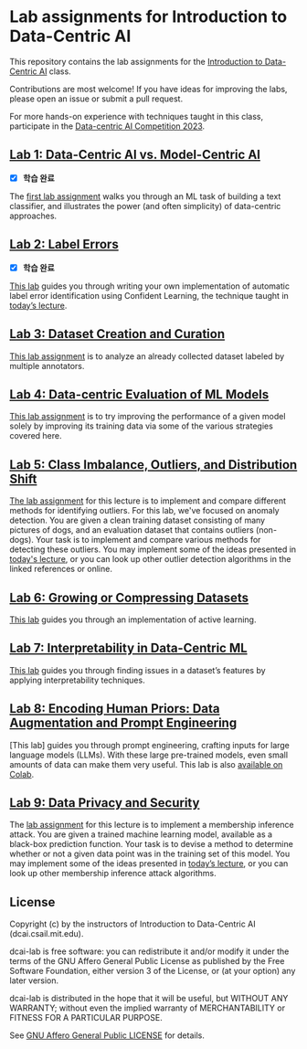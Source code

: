 # Lab assignments for Introduction to Data-Centric AI

This repository contains the lab assignments for the [Introduction to
Data-Centric AI](https://dcai.csail.mit.edu/) class.

Contributions are most welcome! If you have ideas for improving the labs,
please open an issue or submit a pull request.

For more hands-on experience with techniques taught in this class, participate in the
[Data-centric AI Competition 2023](https://machinehack.com/tournaments/data_centric_ai_competition_2023).

## [Lab 1: Data-Centric AI vs. Model-Centric AI][lab-1]
- [x] **학습 완료**

The [first lab assignment][lab-1] walks you through an ML task of building a
text classifier, and illustrates the power (and often simplicity) of
data-centric approaches.

[lab-1]: data_centric_model_centric/Lab%20-%20Data-Centric%20AI%20vs%20Model-Centric%20AI.ipynb

## [Lab 2: Label Errors][lab-2]
- [x] **학습 완료**

[This lab][lab-2] guides you through writing your own implementation of
automatic label error identification using Confident Learning, the technique
taught in [today’s lecture][lec-2].

[lab-2]: label_errors/Lab%20-%20Label%20Errors.ipynb
[lec-2]: https://dcai.csail.mit.edu/lectures/label-errors/

## [Lab 3: Dataset Creation and Curation][lab-3]

[This lab assignment][lab-3] is to analyze an already collected dataset labeled
by multiple annotators.

[lab-3]: dataset_curation/Lab%20-%20Dataset%20Curation.ipynb

## [Lab 4: Data-centric Evaluation of ML Models][lab-4]

[This lab assignment][lab-4] is to try improving the performance of a given
model solely by improving its training data via some of the various strategies
covered here.

[lab-4]: data_centric_evaluation/Lab%20-%20Data-Centric%20Evaluation.ipynb

## [Lab 5: Class Imbalance, Outliers, and Distribution Shift][lab-5]

[The lab assignment][lab-5] for this lecture is to implement and compare
different methods for identifying outliers. For this lab, we've focused on
anomaly detection. You are given a clean training dataset consisting of many
pictures of dogs, and an evaluation dataset that contains outliers (non-dogs).
Your task is to implement and compare various methods for detecting these
outliers. You may implement some of the ideas presented in [today's
lecture][lec-5], or you can look up other outlier detection algorithms in the
linked references or online.

[lab-5]: outliers/Lab%20-%20Outliers.ipynb
[lec-5]: https://dcai.csail.mit.edu/lectures/imbalance-outliers-shift/

## [Lab 6: Growing or Compressing Datasets][lab-6]

[This lab][lab-6] guides you through an implementation of active learning.

[lab-6]: growing_datasets/Lab%20-%20Growing%20Datasets.ipynb

## [Lab 7: Interpretability in Data-Centric ML][lab-7]

[This lab][lab-7] guides you through finding issues in a dataset’s features by
applying interpretability techniques.

[lab-7]: interpretable_features/Lab%20-%20Interpretable%20Features.ipynb

## [Lab 8: Encoding Human Priors: Data Augmentation and Prompt Engineering][lab-8]

[This lab] guides you through prompt engineering, crafting inputs for large
language models (LLMs). With these large pre-trained models, even small amounts
of data can make them very useful. This lab is also [available on
Colab][lab-8-colab].

[lab-8]: prompt_engineering/Lab_Prompt_Engineering.ipynb
[lab-8-colab]: https://colab.research.google.com/drive/1cipH-u6Jz0EH-6Cd9MPYgY4K0sJZwRJq

## [Lab 9: Data Privacy and Security][lab-9]

The [lab assignment][lab-9] for this lecture is to implement a membership
inference attack. You are given a trained machine learning model, available as
a black-box prediction function. Your task is to devise a method to determine
whether or not a given data point was in the training set of this model. You
may implement some of the ideas presented in [today’s lecture][lec-9], or you
can look up other membership inference attack algorithms.


[lab-9]: membership_inference/Lab%20-%20Membership%20Inference.ipynb
[lec-9]: https://dcai.csail.mit.edu/lectures/data-privacy-security/

## License

Copyright (c) by the instructors of Introduction to Data-Centric AI (dcai.csail.mit.edu).

dcai-lab is free software: you can redistribute it and/or modify it under the terms of the GNU Affero General Public License as published by the Free Software Foundation, either version 3 of the License, or (at your option) any later version.

dcai-lab is distributed in the hope that it will be useful, but WITHOUT ANY WARRANTY; without even the implied warranty of MERCHANTABILITY or FITNESS FOR A PARTICULAR PURPOSE.

See [GNU Affero General Public LICENSE](https://github.com/dcai-course/dcai-lab/blob/master/LICENSE.txt) for details.


